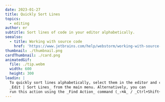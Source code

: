 ```yaml
---
date: 2023-01-27
title: Quickly Sort Lines
topics:
  - editing
author: er
subtitle: Sort lines of code in your editor alphabetically.
seealso:
  - title: Working with source code
    href: 'https://www.jetbrains.com/help/webstorm/working-with-source-code.html'
thumbnail: ./thumbnail.png
cardThumbnail: ./card.png
animatedGif:
  file: ./tip.webm
  width: 600
  height: 300
leadin: |
  To quickly sort lines alphabetically, select them in the editor and choose 
  _Edit | Sort Lines_ from the main menu. Alternatively, you can 
  run this action using the _Find Action_ command (_⇧⌘A_ / _Ctrl+Shift+A_).
---
```


